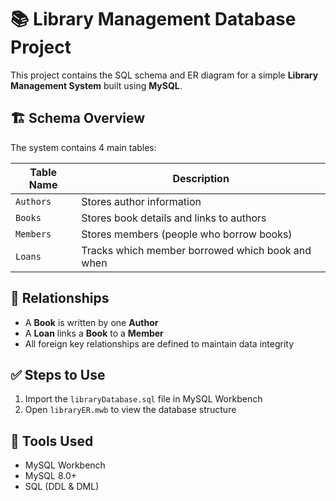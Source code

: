 # 📚 Library Management Database Project

This project contains the SQL schema and ER diagram for a simple **Library Management System** built using **MySQL**.

## 🏗️ Schema Overview

The system contains 4 main tables:

| Table Name | Description |
|------------|-------------|
| `Authors`  | Stores author information |
| `Books`    | Stores book details and links to authors |
| `Members`  | Stores members (people who borrow books) |
| `Loans`    | Tracks which member borrowed which book and when |

## 🔗 Relationships

- A **Book** is written by one **Author**
- A **Loan** links a **Book** to a **Member**
- All foreign key relationships are defined to maintain data integrity


## ✅ Steps to Use

1. Import the `libraryDatabase.sql` file in MySQL Workbench
2. Open `libraryER.mwb` to view the database structure

## 🔧 Tools Used

- MySQL Workbench
- MySQL 8.0+
- SQL (DDL & DML)
